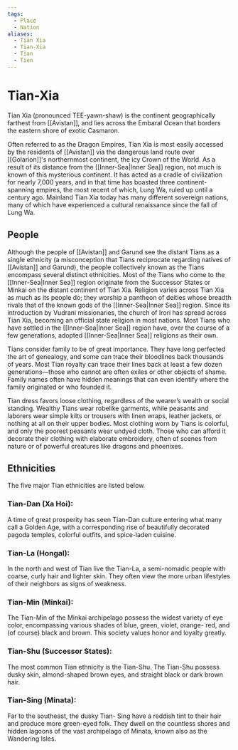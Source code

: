 ```yaml
---
tags:
  - Place
  - Nation
aliases:
  - Tian Xia
  - Tian-Xia
  - Tian
  - Tien
---
```

# Tian-Xia
Tian Xia (pronounced TEE-yawn-shaw) is the continent geographically farthest from [[Avistan]], and lies across the Embaral Ocean that borders the eastern shore of exotic Casmaron. 

Often referred to as the Dragon Empires, Tian Xia is most easily accessed by the residents of [[Avistan]] via the dangerous land route over [[Golarion]]'s northernmost continent, the icy Crown of the World. As a result of its distance from the [[Inner-Sea|Inner Sea]] region, not much is known of this mysterious continent. It has acted as a cradle of civilization for nearly 7,000 years, and in that time has boasted three continent-spanning empires, the most recent of which, Lung Wa, ruled up until a century ago. Mainland Tian Xia today has many different sovereign nations, many of which have experienced a cultural renaissance since the fall of Lung Wa.
## People
Although the people of [[Avistan]] and Garund see the distant Tians as a single ethnicity (a misconception that Tians reciprocate regarding natives of [[Avistan]] and Garund), the people collectively known as the Tians encompass several distinct ethnicities. Most of the Tians who come to the [[Inner-Sea|Inner Sea]] region originate from the Successor States or Minkai on the distant continent of Tian Xia.
Religion varies across Tian Xia as much as its people do; they worship a pantheon of deities whose breadth rivals that of the known gods of the [[Inner-Sea|Inner Sea]] region. Since its introduction by Vudrani missionaries, the church of Irori has spread across Tian Xia, becoming an official state religion in most nations. Most Tians who have settled in the [[Inner-Sea|Inner Sea]] region have, over the course of a few generations, adopted [[Inner-Sea|Inner Sea]] religions as their own.

Tians consider family to be of great importance. They have long perfected the art of genealogy, and some can trace their bloodlines back thousands of years. Most Tian royalty can trace their lines back at least a few dozen generations—those who cannot are often exiles or other objects of shame. Family names often have hidden meanings that can even identify where the family originated or who founded it.

Tian dress favors loose clothing, regardless of the wearer’s wealth or social standing. Wealthy Tians wear robelike garments, while peasants and laborers wear simple kilts or trousers with linen wraps, leather jackets, or nothing at all on their upper bodies. Most clothing worn by Tians is colorful, and only the poorest peasants wear undyed cloth. Those who can afford it decorate their clothing with elaborate embroidery, often of scenes from nature or of powerful creatures like dragons and phoenixes.

## Ethnicities
The five major Tian ethnicities are listed below.
### Tian-Dan (Xa Hoi):  
A time of great prosperity has seen Tian-Dan culture entering what many call a Golden Age, with a corresponding rise of beautifully decorated pagoda temples, colorful outfits, and spice-laden cuisine.
### Tian-La (Hongal):  
In the north and west of Tian live the Tian-La, a semi-nomadic people with coarse, curly hair and lighter skin. They often view the more urban lifestyles of their neighbors as signs of weakness.
### Tian-Min (Minkai):  
The Tian-Min of the Minkai archipelago possess the widest variety of eye color, encompassing various shades of blue, green, violet, orange- red, and (of course) black and brown. This society values honor and loyalty greatly.
### Tian-Shu (Successor States):  
The most common Tian ethnicity is the Tian-Shu. The Tian-Shu possess dusky skin, almond-shaped brown eyes, and straight black or dark brown hair.
### Tian-Sing (Minata):  
Far to the southeast, the dusky Tian- Sing have a reddish tint to their hair and produce more green-eyed folk. They dwell on the countless shores and hidden lagoons of the vast archipelago of Minata, known also as the Wandering Isles.